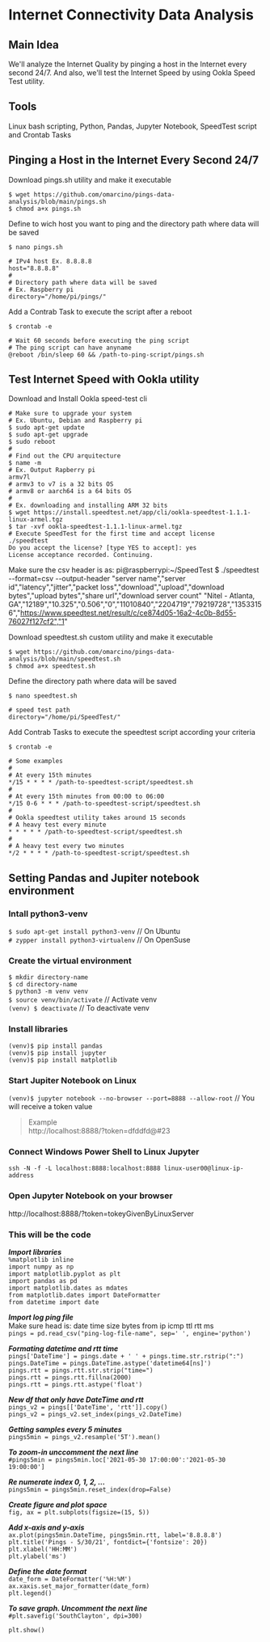 # Internet Connectivity Data Analysis
## Main Idea

We'll analyze the Internet Quality by pinging a host in the Internet
every second 24/7. And also, we'll test the Internet Speed by
using Ookla Speed Test utility.

## Tools

Linux bash scripting, Python, Pandas, Jupyter Notebook,
SpeedTest script and Crontab Tasks


## Pinging a Host in the Internet Every Second 24/7

Download pings.sh utility and make it executable

    $ wget https://github.com/omarcino/pings-data-analysis/blob/main/pings.sh
    $ chmod a+x pings.sh

Define to wich host you want to ping
and the directory path where data will be saved

    $ nano pings.sh
    
    # IPv4 host Ex. 8.8.8.8
    host="8.8.8.8"
    #
    # Directory path where data will be saved
    # Ex. Raspberry pi
    directory="/home/pi/pings/"

Add a Contrab Task to execute the script after a reboot

    $ crontab -e
    
    # Wait 60 seconds before executing the ping script
    # The ping script can have anyname
    @reboot /bin/sleep 60 && /path-to-ping-script/pings.sh

## Test Internet Speed with Ookla utility

Download and Install Ookla speed-test cli

    # Make sure to upgrade your system
    # Ex. Ubuntu, Debian and Raspberry pi
    $ sudo apt-get update
    $ sudo apt-get upgrade
    $ sudo reboot
    #
    # Find out the CPU arquitecture
    $ name -m
    # Ex. Output Rapberry pi
    armv7l
    # armv3 to v7 is a 32 bits OS
    # armv8 or aarch64 is a 64 bits OS
    #
    # Ex. downloading and installing ARM 32 bits
    $ wget https://install.speedtest.net/app/cli/ookla-speedtest-1.1.1-linux-armel.tgz
    $ tar -xvf ookla-speedtest-1.1.1-linux-armel.tgz
    # Execute SpeedTest for the first time and accept license
    ./speedtest
    Do you accept the license? [type YES to accept]: yes
    License acceptance recorded. Continuing.

Make sure the csv header is as:
    pi@raspberrypi:~/SpeedTest $ ./speedtest --format=csv --output-header
    "server name","server id","latency","jitter","packet loss","download","upload","download bytes","upload bytes","share url","download server count"
    "Nitel - Atlanta, GA","12189","10.325","0.506","0","11010840","2204719","79219728","13533156","https://www.speedtest.net/result/c/ce874d05-16a2-4c0b-8d55-76027f127cf2","1"

Download speedtest.sh custom utility and make it executable

    $ wget https://github.com/omarcino/pings-data-analysis/blob/main/speedtest.sh
    $ chmod a+x speedtest.sh

Define the directory path where data will be saved

    $ nano speedtest.sh
    
    # speed test path
    directory="/home/pi/SpeedTest/"

Add Contrab Tasks to execute the speedtest script
according your criteria
    
    $ crontab -e

    # Some examples
    #
    # At every 15th minutes
    */15 * * * * /path-to-speedtest-script/speedtest.sh
    #
    # At every 15th minutes from 00:00 to 06:00
    */15 0-6 * * * /path-to-speedtest-script/speedtest.sh
    #
    # Ookla speedtest utility takes around 15 seconds
    # A heavy test every minute
    * * * * * /path-to-speedtest-script/speedtest.sh
    #
    # A heavy test every two minutes
    */2 * * * * /path-to-speedtest-script/speedtest.sh

## Setting Pandas and Jupiter notebook environment

### Intall python3-venv
`$ sudo apt-get install python3-venv`	// On Ubuntu  
`# zypper install python3-virtualenv` // On OpenSuse  

### Create the virtual environment
`$ mkdir directory-name`  
`$ cd directory-name`  
`$ python3 -m venv venv`  
`$ source venv/bin/activate` // Activate venv  
`(venv) $ deactivate` // To deactivate venv  

### Install libraries
`(venv)$ pip install pandas`  
`(venv)$ pip install jupyter`  
`(venv)$ pip install matplotlib`  

### Start Jupiter Notebook on Linux
`(venv)$ jupyter notebook --no-browser --port=8888 --allow-root`  // You will receive a token value  
> Example  
> http://localhost:8888/?token=dfddfd@#23

### Connect Windows Power Shell to Linux Jupyter
`ssh -N -f -L localhost:8888:localhost:8888 linux-user00@linux-ip-address`

### Open Jupyter Notebook on your browser
http://localhost:8888/?token=tokeyGivenByLinuxServer  

### This will be the code 
***Import libraries***  
`%matplotlib inline`  
`import numpy as np`  
`import matplotlib.pyplot as plt`  
`import pandas as pd`  
`import matplotlib.dates as mdates`  
`from matplotlib.dates import DateFormatter`  
`from datetime import date`  

***Import log ping file***  
Make sure head is: date time size bytes from ip icmp ttl rtt ms  
`pings = pd.read_csv("ping-log-file-name", sep=' ', engine='python')`  

***Formating datetime and rtt time***  
`pings['DateTime'] = pings.date + ' ' + pings.time.str.rstrip(":")`  
`pings.DateTime = pings.DateTime.astype('datetime64[ns]')`  
`pings.rtt = pings.rtt.str.strip("time=")`  
`pings.rtt = pings.rtt.fillna(2000)`  
`pings.rtt = pings.rtt.astype('float')`  

***New df that only have DateTime and rtt***  
`pings_v2 = pings[['DateTime', 'rtt']].copy()`  
`pings_v2 = pings_v2.set_index(pings_v2.DateTime)`  

***Getting samples every 5 minutes***  
`pings5min = pings_v2.resample('5T').mean()`  

***To zoom-in unccomment the next line***  
`#pings5min = pings5min.loc['2021-05-30 17:00:00':'2021-05-30 19:00:00']`  

***Re numerate index 0, 1, 2, ...***  
`pings5min = pings5min.reset_index(drop=False)`  

***Create figure and plot space***  
`fig, ax = plt.subplots(figsize=(15, 5))`  

***Add x-axis and y-axis***  
`ax.plot(pings5min.DateTime, pings5min.rtt, label='8.8.8.8')`  
`plt.title('Pings - 5/30/21', fontdict={'fontsize': 20})`  
`plt.xlabel('HH:MM')`  
`plt.ylabel('ms')`  

***Define the date format***  
`date_form = DateFormatter('%H:%M')`  
`ax.xaxis.set_major_formatter(date_form)`  
`plt.legend()`  

***To save graph. Uncomment the next line***  
`#plt.savefig('SouthClayton', dpi=300)`  

`plt.show()`


